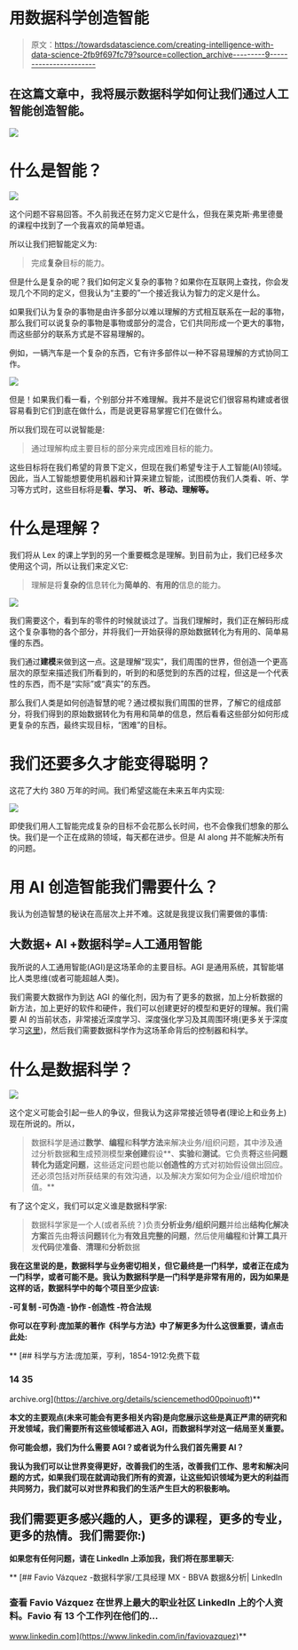 # 用数据科学创造智能

> 原文：<https://towardsdatascience.com/creating-intelligence-with-data-science-2fb9f697fc79?source=collection_archive---------9----------------------->

## 在这篇文章中，我将展示数据科学如何让我们通过人工智能创造智能。

![](img/143169b1e6f1f40032118f6286debbae.png)

# 什么是智能？

![](img/fe91beabf5da83a3b9a0792c073c163c.png)

这个问题不容易回答。不久前我还在努力定义它是什么，但我在莱克斯·弗里德曼的课程中找到了一个我喜欢的简单短语。

所以让我们把智能定义为:

> 完成**复杂**目标的能力。

但是什么是复杂的呢？我们如何定义复杂的事物？如果你在互联网上查找，你会发现几个不同的定义，但我认为“主要的”一个接近我认为智力的定义是什么。

如果我们认为复杂的事物是由许多部分以难以理解的方式相互联系在一起的事物，那么我们可以说复杂的事物是事物或部分的混合，它们共同形成一个更大的事物，而这些部分的联系方式是不容易理解的。

例如，一辆汽车是一个复杂的东西，它有许多部件以一种不容易理解的方式协同工作。

![](img/b5a4b32517f70be3b3927fd30c2d49c2.png)

但是！如果我们看一看，个别部分并不难理解。我并不是说它们很容易构建或者很容易看到它们到底在做什么，而是说更容易掌握它们在做什么。

所以我们现在可以说智能是:

> 通过理解构成主要目标的部分来完成困难目标的能力。

这些目标将在我们希望的背景下定义，但现在我们希望专注于人工智能(AI)领域。因此，当人工智能想要使用机器和计算来建立智能，试图模仿我们人类看、听、学习等方式时，这些目标将是**看、学习、** **听、移动、理解等。**

# 什么是理解？

我们将从 Lex 的课上学到的另一个重要概念是理解。到目前为止，我们已经多次使用这个词，所以让我们来定义它:

> 理解是将**复杂的**信息转化为**简单的**、**有用的**信息的能力。

![](img/45a258aaa693420594132d87361e64fa.png)

我们需要这个，看到车的零件的时候就谈过了。当我们理解时，我们正在解码形成这个复杂事物的各个部分，并将我们一开始获得的原始数据转化为有用的、简单易懂的东西。

我们通过**建模**来做到这一点。这是理解“现实”，我们周围的世界，但创造一个更高层次的原型来描述我们所看到的，听到的和感觉到的东西的过程，但这是一个代表性的东西，而不是“实际”或“真实”的东西。

那么我们人类是如何创造智慧的呢？通过模拟我们周围的世界，了解它的组成部分，将我们得到的原始数据转化为有用和简单的信息，然后看看这些部分如何形成更复杂的东西，最终实现目标，“困难”的目标。

# 我们还要多久才能变得聪明？

这花了大约 380 万年的时间。我们希望这能在未来五年内实现:

![](img/be4c6f1882401e80137bcc591b92bedb.png)

即使我们用人工智能完成复杂的目标不会花那么长时间，也不会像我们想象的那么快。我们是一个正在成熟的领域，每天都在进步。但是 AI along 并不能解决所有的问题。

# 用 AI 创造智能我们需要什么？

我认为创造智慧的秘诀在高层次上并不难。这就是我提议我们需要做的事情:

## 大数据+ AI +数据科学=人工通用智能

我所说的人工通用智能(AGI)是这场革命的主要目标。AGI 是通用系统，其智能堪比人类思维(或者可能超越人类)。

我们需要大数据作为到达 AGI 的催化剂，因为有了更多的数据，加上分析数据的新方法，加上更好的软件和硬件，我们可以创建更好的模型和更好的理解。我们需要 AI 的当前状态，非常接近深度学习、深度强化学习及其周围环境(更多关于深度学习[这里](/a-weird-introduction-to-deep-learning-7828803693b0))，然后我们需要数据科学作为这场革命背后的控制器和科学。

# 什么是数据科学？

![](img/b13b91fedcffbef85820808e2b670066.png)

这个定义可能会引起一些人的争议，但我认为这非常接近领导者(理论上和业务上)现在所说的。所以，

> 数据科学是通过**数学**、**编程**和**科学方法**来解决业务/组织问题，其中涉及通过分析数据**和**生成预测模型**来创建**假设**、**实验**和**测试**。它负责**将**这些**问题转化为适定问题**，这些适定问题也能以**创造性的**方式对初始假设做出回应。还必须包括对所获结果的有效沟通，以及解决方案如何为企业/组织增加价值。**

有了这个定义，我们可以定义谁是数据科学家:

> 数据科学家是一个人(或者系统？)负责**分析业务/组织问题**并给出**结构化解决方案**首先由**将**该**问题**转化为**有效且完整的问题**，然后使用**编程**和**计算工具**开发**代码**使**准备**、**清理**和**分析**数据

**我在这里说的是，数据科学与业务密切相关，但它最终是一门科学，或者正在成为一门科学，或者可能不是。我认为数据科学是一门科学是非常有用的，因为如果是这样的话，数据科学中的每个项目至少应该:**

****-可复制
-可伪造
-协作
-创造性
-符合法规****

**你可以在亨利·庞加莱的著作《科学与方法》中了解更多为什么这很重要，请点击此处:**

**[](https://archive.org/details/sciencemethod00poinuoft) [## 科学与方法:庞加莱，亨利，1854-1912:免费下载

### 14 35

archive.org](https://archive.org/details/sciencemethod00poinuoft)** 

**本文的主要观点(未来可能会有更多相关内容)是向您展示这些是真正严肃的研究和开发领域，我们需要所有这些领域都进入 AGI，而数据科学对这一结局至关重要。**

**你可能会想，我们为什么需要 AGI？或者说为什么我们首先需要 AI？**

**我认为我们可以让世界变得更好，改善我们的生活，改善我们工作、思考和解决问题的方式，如果我们现在就调动我们所有的资源，让这些知识领域为更大的利益而共同努力，我们就可以对世界和我们的生活产生巨大的积极影响。**

## **我们需要更多感兴趣的人，更多的课程，更多的专业，更多的热情。我们需要你:)**

**如果您有任何问题，请在 LinkedIn 上添加我，我们将在那里聊天:**

**[](https://www.linkedin.com/in/faviovazquez) [## Favio Vázquez -数据科学家/工具经理 MX - BBVA 数据&分析| LinkedIn

### 查看 Favio Vázquez 在世界上最大的职业社区 LinkedIn 上的个人资料。Favio 有 13 个工作列在他们的…

www.linkedin.com](https://www.linkedin.com/in/faviovazquez)**